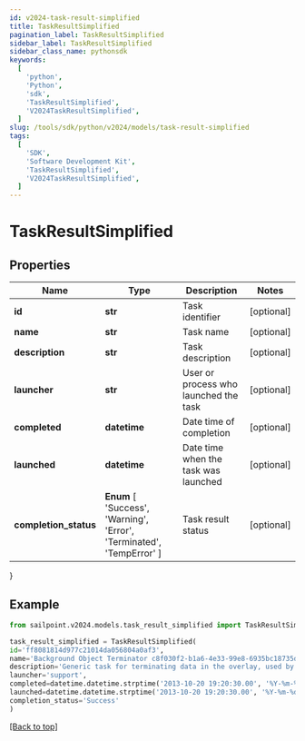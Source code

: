 ```yaml
---
id: v2024-task-result-simplified
title: TaskResultSimplified
pagination_label: TaskResultSimplified
sidebar_label: TaskResultSimplified
sidebar_class_name: pythonsdk
keywords:
  [
    'python',
    'Python',
    'sdk',
    'TaskResultSimplified',
    'V2024TaskResultSimplified',
  ]
slug: /tools/sdk/python/v2024/models/task-result-simplified
tags:
  [
    'SDK',
    'Software Development Kit',
    'TaskResultSimplified',
    'V2024TaskResultSimplified',
  ]
---
```


# TaskResultSimplified

## Properties

| Name | Type | Description | Notes |
| --- | --- | --- | --- |
| **id** | **str** | Task identifier | [optional] |
| **name** | **str** | Task name | [optional] |
| **description** | **str** | Task description | [optional] |
| **launcher** | **str** | User or process who launched the task | [optional] |
| **completed** | **datetime** | Date time of completion | [optional] |
| **launched** | **datetime** | Date time when the task was launched | [optional] |
| **completion_status** | **Enum** [ 'Success', 'Warning', 'Error', 'Terminated', 'TempError' ] | Task result status | [optional] |

}

## Example

```python
from sailpoint.v2024.models.task_result_simplified import TaskResultSimplified

task_result_simplified = TaskResultSimplified(
id='ff8081814d977c21014da056804a0af3',
name='Background Object Terminator c8f030f2-b1a6-4e33-99e8-6935bc18735d',
description='Generic task for terminating data in the overlay, used by the TerminationService.',
launcher='support',
completed=datetime.datetime.strptime('2013-10-20 19:20:30.00', '%Y-%m-%d %H:%M:%S.%f'),
launched=datetime.datetime.strptime('2013-10-20 19:20:30.00', '%Y-%m-%d %H:%M:%S.%f'),
completion_status='Success'
)

```

[[Back to top]](#)
